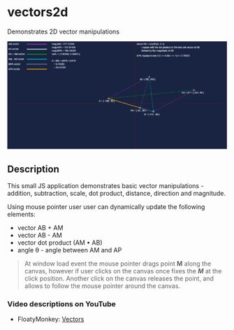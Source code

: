 # vectors2d
Demonstrates 2D vector manipulations

![Demo](docs/img/pic.png)

## Description

This small JS application  demonstrates basic vector manipulations - addition, subtraction, scale, dot product, distance, direction and magnitude.

Using mouse pointer user user can dynamically update the following elements:

- vector AB + AM
- vector AB - AM
- vector dot product (AM &bull; AB)
- angle &theta; - angle between AM and AP


> At window load event the mouse pointer drags point **M** along the canvas, however if user clicks on the canvas once fixes the ***M*** at the click position. Another click on the canvas releases the point, and allows to follow the mouse pointer around the canvas.

### Video descriptions on YouTube

- FloatyMonkey: [Vectors](https://youtu.be/Ej3ZVxljJfo?si=i8qKHQKPKVN7yH_j)
